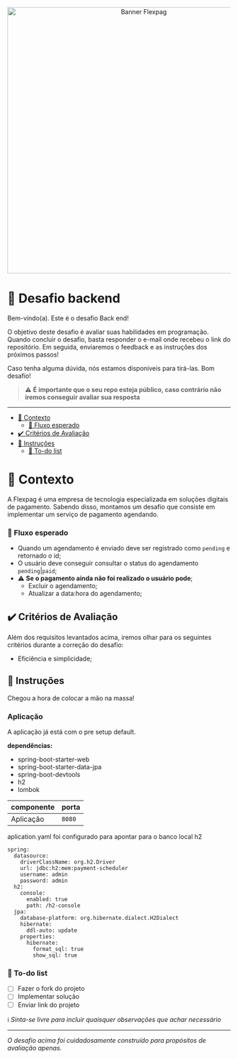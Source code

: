 <p align="center">
 <img src="https://github.com/jsantos-examples/flexpag-desafio-backend/blob/main/contents/flexpag.png" width="600" alt="Banner Flexpag">
</p>

# 🚀 Desafio backend

Bem-vindo(a). Este é o desafio Back end!

O objetivo deste desafio é avaliar suas habilidades em programação.
Quando concluir o desafio, basta responder o e-mail onde recebeu o link do repositório.
Em seguida, enviaremos o feedback e as instruções dos próximos passos!

Caso tenha alguma dúvida, nós estamos disponíveis para tirá-las.
Bom desafio!

> ⚠️ **É importante que o seu repo esteja público, caso contrário não iremos conseguir avaliar sua resposta**

---

- [🧠 Contexto](#-contexto)
  - [🚰 Fluxo esperado](#-fluxo-esperado)
- [✔️ Critérios de Avaliação](#️-critérios-de-avaliação)
- [:rocket: Instruções](#rocket-instruções)
  - [:notebook: To-do list](#notebook-to-do-list)

# 🧠 Contexto

A Flexpag é uma empresa de tecnologia especializada em soluções digitais de pagamento. Sabendo disso, montamos um desafio que consiste em implementar um serviço de pagamento agendando.

### 🚰 Fluxo esperado

- Quando um agendamento é enviado deve ser registrado como `pending` e retornado o id;
- O usuário deve conseguir consultar o status do agendamento `pending`|`paid`;
- :warning: **Se o pagamento ainda não foi realizado o usuário pode**;
  - Excluir o agendamento;
  - Atualizar a data:hora do agendamento;
  
## ✔️ Critérios de Avaliação

Além dos requisitos levantados acima, iremos olhar para os seguintes critérios durante a correção do desafio:

- Eficiência e simplicidade;

## :rocket: Instruções

Chegou a hora de colocar a mão na massa!

### Aplicação

A aplicação já está com o pre setup default. 

**dependências:**
- spring-boot-starter-web
- spring-boot-starter-data-jpa
- spring-boot-devtools
- h2
- lombok

| componente | porta |
| --------- | ----------- |
| Aplicação  | `8080` |

aplication.yaml foi configurado para apontar para o banco local h2
```
spring:
  datasource:
    driverClassName: org.h2.Driver
    url: jdbc:h2:mem:payment-scheduler
    username: admin
    password: admin
  h2:
    console:
      enabled: true
      path: /h2-console
  jpa:
    database-platform: org.hibernate.dialect.H2Dialect
    hibernate:
      ddl-auto: update
    properties:
      hibernate:
        format_sql: true
        show_sql: true
```

### :notebook: To-do list
- [ ] Fazer o fork do projeto
- [ ] Implementar solução
- [ ] Enviar link do projeto

:information_source: _Sinta-se livre para incluir quaisquer observações que achar necessário_

---

_O desafio acima foi cuidadosamente construído para propósitos de avaliação apenas._
